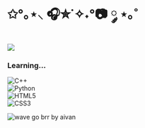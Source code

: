 # ✩°｡⋆⸜ 🎧✮˙✧˖°📷 ༘ ⋆｡˚ 

<p align="left">
  <img src="https://readme-typing-svg.herokuapp.com?font=Pacifico&color=FFB6C1&size=24&center=true&vCenter=true&lines=Aspiring+Software+Engineer;Cybersecurity+Enthusiast;Lifelong+Learner;UI%2FUX+Lover;Welcome+to+my+GitHub!"/>
</p>

### Learning...
![C++](https://img.shields.io/badge/C%2B%2B-%23E91E63.svg?style=flat&logo=c%2B%2B&logoColor=white)  
![Python](https://img.shields.io/badge/Python-%23F06292.svg?style=flat&logo=python&logoColor=white)  
![HTML5](https://img.shields.io/badge/HTML5-%23F8BBD0.svg?style=flat&logo=html5&logoColor=white)  
![CSS3](https://img.shields.io/badge/CSS3-%23F48FB1.svg?style=flat&logo=css3&logoColor=white)

<!DOCTYPE html>
<html lang="en">
<head>
    <meta charset="UTF-8">
    <meta name="viewport" content="width=device-width, initial-scale=1.0">
</head>
<body>
    <div class="footer">
        <img src="https://raw.githubusercontent.com/trinib/trinib/82213791fa9ff58d3ca768ddd6de2489ec23ffca/images/footer.svg" 
             alt="wave go brr by aivan" />
    </div>
</body>
</html>


